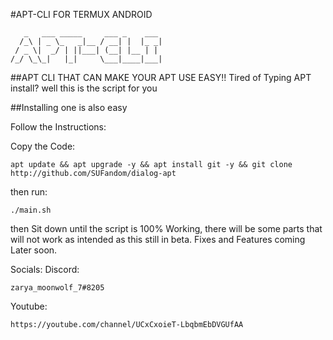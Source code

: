 #APT-CLI FOR TERMUX ANDROID

```
   _   ___ _____     ___ _    ___
  /_\ | _ \_   _|__ / __| |  |_ _|
 / _ \|  _/ | ||___| (__| |__ | |
/_/ \_\_|   |_|     \___|____|___|
```

##APT CLI THAT CAN MAKE YOUR APT USE EASY!!
Tired of Typing APT install? well this is the script for you

##Installing one is also easy

Follow the Instructions:

Copy the Code:

```
apt update && apt upgrade -y && apt install git -y && git clone http://github.com/SUFandom/dialog-apt
```

then run:

```
./main.sh 
```

then Sit down until the script is 100% Working, there will be some parts that will not work as intended as this still in beta. Fixes and Features coming Later soon.


Socials:
Discord:
```
zarya_moonwolf_7#8205
```
Youtube: 
```
https://youtube.com/channel/UCxCxoieT-LbqbmEbDVGUfAA
```
